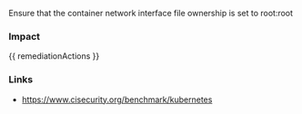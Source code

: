 
Ensure that the container network interface file ownership is set to root:root

### Impact
<!-- Add Impact here -->

<!-- DO NOT CHANGE -->
{{ remediationActions }}

### Links
- https://www.cisecurity.org/benchmark/kubernetes


